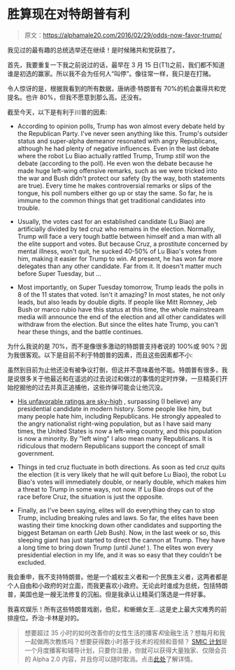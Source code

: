 # 胜算现在对特朗普有利

> 原文：<https://alphamale20.com/2016/02/29/odds-now-favor-trump/>

我见过的最有趣的总统选举还在继续！是时候赌共和党获胜了。

首先，我要重复一下我之前说过的话，最早在 3 月 15 日(T1)之前，我们都不知道谁是初选的赢家。所以我不会为任何人“叫停”。像往常一样，我只是在打赌。

令人惊讶的是，根据我看到的所有数据，唐纳德·特朗普有 70%的机会赢得共和党提名。也许 80%，但我不愿意到那么高。还没有。

截至今天，以下是有利于川普的因素:

*   According to opinion polls, Trump has won almost every debate held by the Republican Party. I've never seen anything like this. Trump's outsider status and super-alpha demeanor resonated with angry Republicans, although he had plenty of negative influences. Even in the last debate where the robot Lu Biao actually rattled Trump, Trump *still* won the debate (according to the poll). He even won the debate because he made huge left-wing offensive remarks, such as we were tricked into the war and Bush didn't protect our safety (by the way, both statements are true). Every time he makes controversial remarks or slips of the tongue, his poll numbers either go up or stay the same. So far, he is immune to the common things that get traditional candidates into trouble.

*   Usually, the votes cast for an established candidate (Lu Biao) are artificially divided by ted cruz who remains in the election. Normally, Trump will face a very tough battle between himself and a man with all the elite support and votes. But because Cruz, a prostitute concerned by mental illness, won't quit, he sucked 40-50% of Lu Biao's votes from him, making it easier for Trump to win. At present, he has won far more delegates than any other candidate. Far from it. It doesn't matter much before Super Tuesday, but ...

*   Most importantly, on Super Tuesday tomorrow, Trump leads the polls in 8 of the 11 states that voted. Isn't it amazing? In most states, he not only leads, but also leads by double digits. If people like Mitt Romney, Jeb Bush or marco rubio have this status at this time, the whole mainstream media will announce the end of the election and all other candidates will withdraw from the election. But since the elites hate Trump, you can't hear these things, and the battle continues.

为什么我说的是 70%，而不是像很多激动的特朗普支持者说的 100%或 90%？因为我很客观。以下是目前不利于特朗普的因素，而且这些因素都不小:

虽然到目前为止他还没有被争议打倒，但这并不意味着他不能。特朗普有很多，我是说很多关于他最近和在遥远的过去说过和做过的事情的定时炸弹，一旦精英们开始挖掘他的过去并真正追捕他，这些炸弹可能会让他沉没。

*   [His unfavorable ratings are sky-high](http://www.realclearpolitics.com/epolls/other/trump_favorableunfavorable-5493.html) , surpassing (I believe) any presidential candidate in modern history. Some people like him, but many people hate him, including Republicans. He strongly appealed to the angry nationalist right-wing population, but as I have said many times, the United States is now a left-wing country, and this population is now a minority. By "left wing" I also mean many Republicans. It is ridiculous that modern Republicans support the concept of small government.

*   Things in ted cruz fluctuate in both directions. As soon as ted cruz quits the election (it is very likely that he will quit before Lu Biao), the robot Lu Biao's votes will immediately double, or nearly double, which makes him a threat to Trump in some ways, not now. If Lu Biao drops out of the race before Cruz, the situation is just the opposite.

*   Finally, as I've been saying, elites will do everything they can to stop Trump, including breaking rules and laws. So far, the elites have been wasting their time knocking down other candidates and supporting the biggest Betaman on earth (Jeb Bush). Now, in the last week or so, this sleeping giant has just started to direct the cannon at Trump. They have a long time to bring down Trump (until June! ). The elites won every presidential election in my life, and it was so easy that they couldn't be excluded.

我会重申，我不支持特朗普。他是一个威权主义者和一个民族主义者，这两者都是个人自由和小政府的对立面，而我更喜欢小政府。无论此时谁成为总统，包括特朗普，美国也是一艘无法修复的沉船。但是我承认让精英们落选是一件好事。

我喜欢娱乐！所有这些特朗普戏剧，伯尼，和蜥蜴女王...这是史上最大灾难秀的前排座位。乔治·卡林是对的。

> 想要超过 35 小时的如何改善你的女性生活的播客*和*金融生活？想每月和我一起做两次教练吗？想要获得数小时基于技术的视频和音频？ [SMIC 计划](https://alphamale20.kartra.com/page/vIL17)是一个月度播客和辅导计划，只要你注册，你就可以获得大量独家、仅限会员的 Alpha 2.0 内容，并且你可以随时取消。点击[此处](https://alphamale20.kartra.com/page/vIL17)了解详情。
> 
> 
